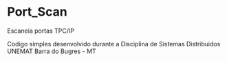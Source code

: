 # Port_Scan
Escaneia portas TPC/IP 

Codigo simples desenvolvido durante a Disciplina de Sistemas Distribuidos UNEMAT Barra do Bugres - MT
